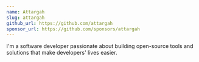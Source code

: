 ```yaml
---
name: Attargah
slug: attargah
github_url: https://github.com/attargah
sponsor_url: https://github.com/sponsors/attargah
---
```


I'm a software developer passionate about building open-source tools and solutions that make developers' lives easier.
